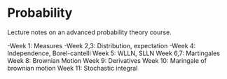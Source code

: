 # Probability

Lecture notes on an advanced probability theory course.

-Week 1: Measures
-Week 2,3: Distribution, expectation
-Week 4: Independence, Borel-cantelli
Week 5: WLLN, SLLN
Week 6,7: Martingales
Week 8: Brownian Motion
Week 9: Derivatives
Week 10: Maringale of brownian motion
Week 11: Stochastic integral
